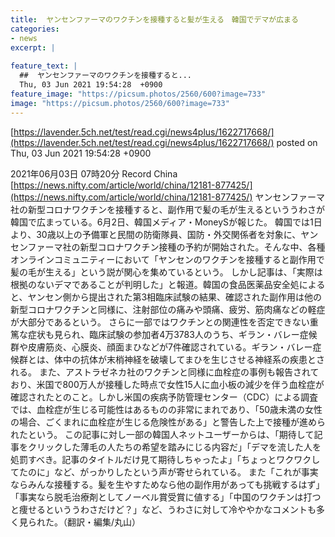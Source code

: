 ```yaml
---
title:  ヤンセンファーマのワクチンを接種すると髪が生える　韓国でデマが広まる 
categories:
- news
excerpt: |
  
feature_text: |
  ##  ヤンセンファーマのワクチンを接種すると...
  Thu, 03 Jun 2021 19:54:28  +0900
feature_image: "https://picsum.photos/2560/600?image=733"
image: "https://picsum.photos/2560/600?image=733"
---
```


[https://lavender.5ch.net/test/read.cgi/news4plus/1622717668/](https://lavender.5ch.net/test/read.cgi/news4plus/1622717668/)
posted on Thu, 03 Jun 2021 19:54:28  +0900

<!--more-->

2021年06月03日 07時20分 Record China [https://news.nifty.com/article/world/china/12181-877425/](https://news.nifty.com/article/world/china/12181-877425/) ヤンセンファーマ社の新型コロナワクチンを接種すると、副作用で髪の毛が生えるといううわさが韓国で広まっている。6月2日、韓国メディア・MoneySが報じた。 韓国では1日より、30歳以上の予備軍と民間の防衛隊員、国防・外交関係者を対象に、ヤンセンファーマ社の新型コロナワクチン接種の予約が開始された。そんな中、各種オンラインコミュニティーにおいて「ヤンセンのワクチンを接種すると副作用で髪の毛が生える」という説が関心を集めているという。 しかし記事は、「実際は根拠のないデマであることが判明した」と報道。韓国の食品医薬品安全処によると、ヤンセン側から提出された第3相臨床試験の結果、確認された副作用は他の新型コロナワクチンと同様に、注射部位の痛みや頭痛、疲労、筋肉痛などの軽症が大部分であるという。 さらに一部ではワクチンとの関連性を否定できない重篤な症状も見られ、臨床試験の参加者4万3783人のうち、ギラン・バレー症候群や皮膚筋炎、心膜炎、顔面まひなどが7件確認されている。ギラン・バレー症候群とは、体中の抗体が末梢神経を破壊してまひを生じさせる神経系の疾患とされる。 また、アストラゼネカ社のワクチンと同様に血栓症の事例も報告されており、米国で800万人が接種した時点で女性15人に血小板の減少を伴う血栓症が確認されたとのこと。しかし米国の疾病予防管理センター（CDC）による調査では、血栓症が生じる可能性はあるものの非常にまれであり、「50歳未満の女性の場合、ごくまれに血栓症が生じる危険性がある」と警告した上で接種が進められたという。 この記事に対し一部の韓国人ネットユーザーからは、「期待して記事をクリックした薄毛の人たちの希望を踏みにじる内容だ」「デマを流した人を処罰すべき。記事のタイトルだけ見て期待しちゃったよ」「ちょっとワクワクしてたのに」など、がっかりしたという声が寄せられている。 また「これが事実ならみんな接種する。髪を生やすためなら他の副作用があっても挑戦するはず」「事実なら脱毛治療剤としてノーベル賞受賞に値する」「中国のワクチンは打つと痩せるといううわさだけど？」など、うわさに対して冷ややかなコメントも多く見られた。（翻訳・編集/丸山）
